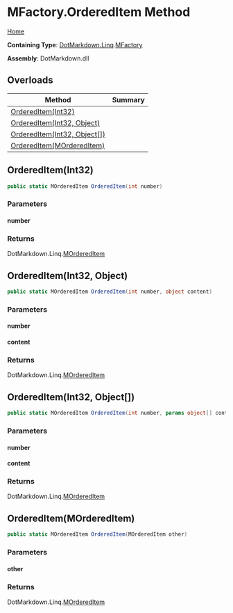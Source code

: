 # MFactory\.OrderedItem Method

[Home](../../../../README.md)

**Containing Type**: [DotMarkdown.Linq](../../README.md)\.[MFactory](../README.md)

**Assembly**: DotMarkdown\.dll

## Overloads

| Method | Summary |
| ------ | ------- |
| [OrderedItem(Int32)](#DotMarkdown_Linq_MFactory_OrderedItem_System_Int32_) | |
| [OrderedItem(Int32, Object)](#DotMarkdown_Linq_MFactory_OrderedItem_System_Int32_System_Object_) | |
| [OrderedItem(Int32, Object\[\])](#DotMarkdown_Linq_MFactory_OrderedItem_System_Int32_System_Object___) | |
| [OrderedItem(MOrderedItem)](#DotMarkdown_Linq_MFactory_OrderedItem_DotMarkdown_Linq_MOrderedItem_) | |

## OrderedItem\(Int32\)<a name="DotMarkdown_Linq_MFactory_OrderedItem_System_Int32_"></a>

```csharp
public static MOrderedItem OrderedItem(int number)
```

### Parameters

#### number

### Returns

DotMarkdown\.Linq\.[MOrderedItem](../../MOrderedItem/README.md)

## OrderedItem\(Int32, Object\)<a name="DotMarkdown_Linq_MFactory_OrderedItem_System_Int32_System_Object_"></a>

```csharp
public static MOrderedItem OrderedItem(int number, object content)
```

### Parameters

#### number

#### content

### Returns

DotMarkdown\.Linq\.[MOrderedItem](../../MOrderedItem/README.md)

## OrderedItem\(Int32, Object\[\]\)<a name="DotMarkdown_Linq_MFactory_OrderedItem_System_Int32_System_Object___"></a>

```csharp
public static MOrderedItem OrderedItem(int number, params object[] content)
```

### Parameters

#### number

#### content

### Returns

DotMarkdown\.Linq\.[MOrderedItem](../../MOrderedItem/README.md)

## OrderedItem\(MOrderedItem\)<a name="DotMarkdown_Linq_MFactory_OrderedItem_DotMarkdown_Linq_MOrderedItem_"></a>

```csharp
public static MOrderedItem OrderedItem(MOrderedItem other)
```

### Parameters

#### other

### Returns

DotMarkdown\.Linq\.[MOrderedItem](../../MOrderedItem/README.md)

